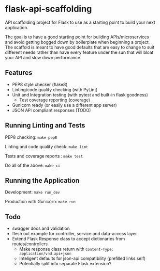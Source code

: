 # flask-api-scaffolding
API scaffolding project for Flask to use as a starting point to build your next
application.

The goal is to have a good starting point for building APIs/microservices and
avoid getting bogged down by boilerplate when beginning a project. The scaffold
is meant to have good defaults that are easy to change to suit different needs
rather than have every feature under the sun that will bloat your API and slow
down performance.

## Features
* PEP8 style checker (flake8)
* Linting/code quality checking (with PyLint)
* Unit and Integration testing (with pytest and built-in flask goodness)
    * Test coverage reporting (coverage)
* Gunicorn ready (or easily use a different app server)
* JSON API compliant responses (TODO)

## Running Linting and Tests
PEP8 checking:
```make pep8```

Linting and code quality check:
```make lint```

Tests and coverage reports :
```make test```

Do all of the above:
```make ci```

## Running the Application
Development:
```make run_dev```

Production with Gunicorn:
```make run```

## Todo
* swagger docs and validation
*  flesh out example for controller, service and data-access layer
* Extend Flask Response class to accept dictionaries from routes/controllers
  * Make response class return with `Content-Type: application/vnd.api+json`
  * Inteligent defaults for json-api compatibility (prefilled links.self)
  * Potentially split into separate Flask extension?
